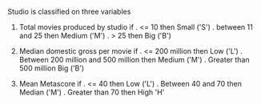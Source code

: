 Studio is classified on three variables

 1. Total movies produced by studio 
 if 
 . <= 10 then Small ('S')
 . between 11 and 25 then Medium ('M') 
 . > 25 then Big ('B')

 2. Median domestic gross per movie
 if
 . <= 200  million then Low ('L')
 . Between 200 million and 500 million then Medium ('M')
 . Greater than 500 million Big ('B')

 3. Mean  Metascore 
 if 
 . <= 40 then Low ('L')
 . Between 40 and 70 then Median ('M')
 . Greater than 70 then High 'H' 
